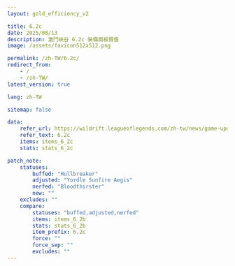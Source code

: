 ```yaml
---
layout: gold_efficiency_v2

title: 6.2c
date: 2025/08/13
description: 激鬥峽谷 6.2c 裝備面板價值
image: /assets/favicon512x512.png

permalink: /zh-TW/6.2c/
redirect_from:
    - /
    - /zh-TW/
latest_version: true

lang: zh-TW

sitemap: false

data:
    refer_url: https://wildrift.leagueoflegends.com/zh-tw/news/game-updates/wild-rift-patch-notes-6-2c/
    refer_text: 6.2c
    items: items_6_2c
    stats: stats_6_2c

patch_note:
    statuses:
        buffed: "Hullbreaker"
        adjusted: "Yordle Sunfire Aegis"
        nerfed: "Bloodthirster"
        new: ""
    excludes: ""
    compare:
        statuses: "buffed,adjusted,nerfed"
        items: items_6_2b
        stats: stats_6_2b
        item_prefix: 6.2c
        force: ""
        force_sep: ""
        excludes: ""
---
```

